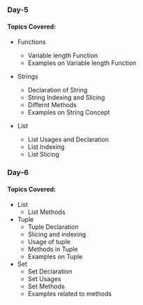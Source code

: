 ### Day-5
#### Topics Covered:
- Functions
    - Variable length Function
    - Examples on Variable length Function
    
- Strings
    - Declaration of String
    - String Indexing and Slicing 
    - Differnt Methods
    - Examples on String Concept
- List
    - List Usages and Declaration
    - List Indexing
    - List Slicing
    
### Day-6
#### Topics Covered:
- List
    - List Methods
- Tuple
    - Tuple Declaration
    - Slicing and indexing
    - Usage of tuple
    - Methods in Tuple
    - Examples on Tuple
- Set
    - Set Declaration
    - Set Usages 
    - Set Methods
    - Examples related to methods
    
